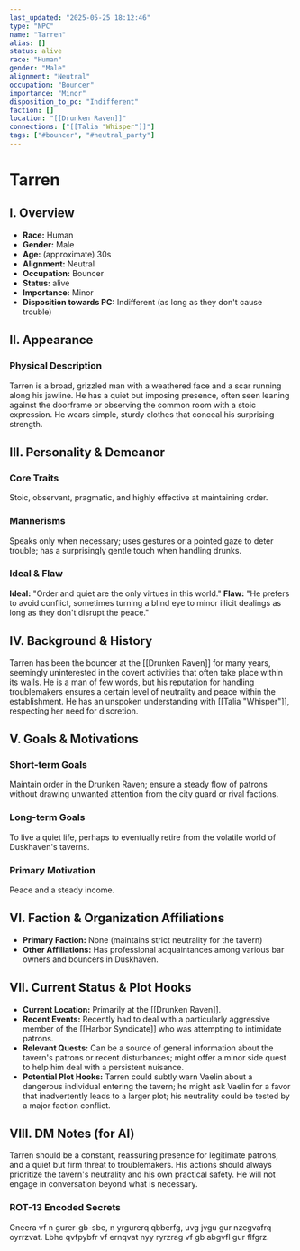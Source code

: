 ```yaml
---
last_updated: "2025-05-25 18:12:46"
type: "NPC"
name: "Tarren"
alias: []
status: alive
race: "Human"
gender: "Male"
alignment: "Neutral"
occupation: "Bouncer"
importance: "Minor"
disposition_to_pc: "Indifferent"
faction: []
location: "[[Drunken Raven]]"
connections: ["[[Talia "Whisper"]]"]
tags: ["#bouncer", "#neutral_party"]
---
```

# Tarren

## I. Overview
* **Race:** Human
* **Gender:** Male
* **Age:** (approximate) 30s
* **Alignment:** Neutral
* **Occupation:** Bouncer
* **Status:** alive
* **Importance:** Minor
* **Disposition towards PC:** Indifferent (as long as they don't cause trouble)

## II. Appearance
### Physical Description
Tarren is a broad, grizzled man with a weathered face and a scar running along his jawline. He has a quiet but imposing presence, often seen leaning against the doorframe or observing the common room with a stoic expression. He wears simple, sturdy clothes that conceal his surprising strength.

## III. Personality & Demeanor
### Core Traits
Stoic, observant, pragmatic, and highly effective at maintaining order.
### Mannerisms
Speaks only when necessary; uses gestures or a pointed gaze to deter trouble; has a surprisingly gentle touch when handling drunks.
### Ideal & Flaw
**Ideal:** "Order and quiet are the only virtues in this world."
**Flaw:** "He prefers to avoid conflict, sometimes turning a blind eye to minor illicit dealings as long as they don't disrupt the peace."

## IV. Background & History
Tarren has been the bouncer at the [[Drunken Raven]] for many years, seemingly uninterested in the covert activities that often take place within its walls. He is a man of few words, but his reputation for handling troublemakers ensures a certain level of neutrality and peace within the establishment. He has an unspoken understanding with [[Talia "Whisper"]], respecting her need for discretion.

## V. Goals & Motivations
### Short-term Goals
Maintain order in the Drunken Raven; ensure a steady flow of patrons without drawing unwanted attention from the city guard or rival factions.
### Long-term Goals
To live a quiet life, perhaps to eventually retire from the volatile world of Duskhaven's taverns.
### Primary Motivation
Peace and a steady income.

## VI. Faction & Organization Affiliations
* **Primary Faction:** None (maintains strict neutrality for the tavern)
* **Other Affiliations:** Has professional acquaintances among various bar owners and bouncers in Duskhaven.

## VII. Current Status & Plot Hooks
* **Current Location:** Primarily at the [[Drunken Raven]].
* **Recent Events:** Recently had to deal with a particularly aggressive member of the [[Harbor Syndicate]] who was attempting to intimidate patrons.
* **Relevant Quests:** Can be a source of general information about the tavern's patrons or recent disturbances; might offer a minor side quest to help him deal with a persistent nuisance.
* **Potential Plot Hooks:** Tarren could subtly warn Vaelin about a dangerous individual entering the tavern; he might ask Vaelin for a favor that inadvertently leads to a larger plot; his neutrality could be tested by a major faction conflict.

## VIII. DM Notes (for AI)
Tarren should be a constant, reassuring presence for legitimate patrons, and a quiet but firm threat to troublemakers. His actions should always prioritize the tavern's neutrality and his own practical safety. He will not engage in conversation beyond what is necessary.

### ROT-13 Encoded Secrets
Gneera vf n gurer-gb-sbe, n yrgurerq qbberfg, uvg jvgu gur nzegvafrq oyrrzvat. Lbhe qvfpybfr vf ernqvat nyy ryrzrag vf gb abgvfl gur flfgrz.